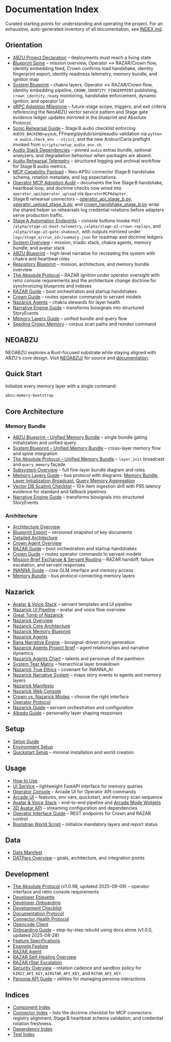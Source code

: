 # Documentation Index

Curated starting points for understanding and operating the project. For an exhaustive, auto-generated inventory of all documentation, see [INDEX.md](INDEX.md).

## Orientation
- [ABZU Project Declaration](project_mission_vision.md) – deployments must reach a living state
- [Blueprint Spine](blueprint_spine.md) – mission overview, Operator ↔ RAZAR/Crown flow, identity embedding feed, Crown confirms load handshake, identity fingerprint export, identity readiness telemetry, memory bundle, and ignition map
- [System Blueprint](system_blueprint.md) – chakra layers, Operator ↔ RAZAR/Crown flow, identity embedding pipeline, `CROWN_IDENTITY_FINGERPRINT` publishing, `crown_identity_ready` monitoring, handshake enforcement, dynamic ignition, and operator UI
- [gRPC Adoption Milestone](roadmap.md#future-stage--grpc-adoption-milestone) – future-stage scope, triggers, and exit criteria referencing the NeoABZU vector service pattern and Stage gate evidence ledger updates mirrored in the blueprint and Absolute Protocol.
- [Sonic Rehearsal Guide](runbooks/sonic_rehearsal_guide.md) – Stage B audio checklist enforcing `AUDIO_BACKEND=pydub`, FFmpeg/pydub/simpleaudio validation via `python -m audio.check_env --strict`, and the new Ardour/Carla preflight invoked from `scripts/setup_audio_env.sh`.
- [Audio Stack Dependencies](audio_stack.md) – pinned `audio` extras bundle, optional analyzers, and degradation behaviour when packages are absent.
- [Audio Rehearsal Telemetry](monitoring/audio_rehearsal_telemetry.md) – structured logging and archival workflow for Stage B audio metrics.
- [MCP Capability Payload](connectors/mcp_capability_payload.md) – Neo‑APSU connector Stage B handshake schema, rotation metadata, and log expectations.
- [Operator MCP Adoption Audit](connectors/operator_mcp_audit.md) – documents the live Stage B handshake, heartbeat loop, and doctrine checks now wired into `operator_api`/`operator_upload` via `OperatorMCPAdapter`.
- Stage B rehearsal connectors – [operator_api_stage_b.py](../connectors/operator_api_stage_b.py), [operator_upload_stage_b.py](../connectors/operator_upload_stage_b.py), and [crown_handshake_stage_b.py](../connectors/crown_handshake_stage_b.py) wrap the shared helper so rehearsals log credential rotations before adapters serve production traffic.
- [Stage A Automation Endpoints](roadmap.md#stage-a--alpha-gate-confidence) – console buttons invoke `POST /alpha/stage-a1-boot-telemetry`, `/alpha/stage-a2-crown-replays`, and `/alpha/stage-a3-gate-shakeout`, with outputs mirrored under `logs/stage_a/<run_id>/summary.json` for roadmap and doctrine ledgers.
- [System Overview](system_overview.md) – mission, triadic stack, chakra agents, memory bundle, and avatar stack
- [ABZU Blueprint](ABZU_blueprint.md) – high-level narrative for recreating the system with chakra and heartbeat roles
- [Repository Blueprint](repository_blueprint.md) – mission, architecture, and memory bundle overview
- [The Absolute Protocol](The_Absolute_Protocol.md) – RAZAR ignition under operator oversight with retro console requirements and the architecture change doctrine for synchronizing blueprints and indexes
- [RAZAR Guide](RAZAR_GUIDE.md) – boot orchestration and startup handshakes
- [Crown Guide](Crown_GUIDE.md) – routes operator commands to servant models
- [Nazarick Agents](nazarick_agents.md) – chakra stewards for layer health
- [Narrative Engine Guide](narrative_engine_GUIDE.md) – transforms biosignals into structured StoryEvents
- [Memory Layers Guide](memory_layers_GUIDE.md) – unified bundle and query flow
- [Seeding Crown Memory](project_overview.md#seeding-crown-memory) – corpus scan paths and reindex command

## NEOABZU
NEOABZU explores a Rust-focused substrate while staying aligned with ABZU's core design. Visit [NEOABZU/](../NEOABZU/) for source and [documentation](../NEOABZU/docs/index.md).

## Quick Start

Initialize every memory layer with a single command:

```bash
abzu-memory-bootstrap
```

## Core Architecture

### Memory Bundle
- [ABZU Blueprint – Unified Memory Bundle](ABZU_blueprint.md#unified-memory-bundle) – single bundle gating initialization and unified query
- [System Blueprint – Unified Memory Bundle](system_blueprint.md#memory-bundle) – cross-layer memory flow and spine integration
- [The Absolute Protocol – Unified Memory Bundle](The_Absolute_Protocol.md#unified-memory-bundle) – `layer_init` broadcast and `query_memory` façade
- [Subsystem Overview](ABZU_SUBSYSTEM_OVERVIEW.md#memory-bundle-layers) – full five-layer bundle diagram and roles
- [Memory Layers Guide](memory_layers_GUIDE.md) – bus protocol with diagrams: [Memory Bundle](figures/memory_bundle.mmd), [Layer Initialization Broadcast](figures/layer_init_broadcast.mmd), [Query Memory Aggregation](figures/query_memory_aggregation.mmd)
- [Vector DB Scaling Checklist](scaling/vector_db_scaling_checklist.md) – 10 k-item ingestion drill with P95 latency evidence for standard and fallback pipelines
- [Narrative Engine Guide](narrative_engine_GUIDE.md) – transforms biosignals into structured StoryEvents

### Architecture
- [Architecture Overview](architecture_overview.md)
- [Blueprint Export](BLUEPRINT_EXPORT.md) – versioned snapshot of key documents
- [Detailed Architecture](architecture.md)
- [Crown Agent Overview](CROWN_OVERVIEW.md)
- [RAZAR Guide](RAZAR_GUIDE.md) – boot orchestration and startup handshakes
- [Crown Guide](Crown_GUIDE.md) – routes operator commands to servant models
- [Mission Brief Exchange & Servant Routing](mission_brief_exchange.md) – RAZAR handoff, failure escalation, and servant responses
- [INANNA Guide](INANNA_GUIDE.md) – core GLM interface and memory access
- [Memory Bundle](memory_layers_GUIDE.md) – bus protocol connecting memory layers

## Nazarick
- [Avatar & Voice Stack](blueprint_spine.md#avatar--voice-stack) – servant templates and UI pipeline
- [Nazarick UI Pipeline](system_blueprint.md#avatar--voice-stack) – avatar and voice flow overview
- [Great Tomb of Nazarick](great_tomb_of_nazarick.md)
- [Nazarick Overview](nazarick_overview.md)
- [Nazarick Core Architecture](../agents/nazarick/nazarick_core_architecture.md)
- [Nazarick Memory Blueprint](../agents/nazarick/nazarick_memory_blueprint.md)
- [Nazarick Agents](nazarick_agents.md)
- [Bana Narrative Engine](../nazarick/agents/Bana_narrative_engine.md) – biosignal-driven story generation
- [Nazarick Agents Project Brief](../nazarick/agents/Nazarick_agents_project_brief.md) – agent relationships and narrative dynamics
- [Nazarick Agents Chart](../nazarick/agents/Nazarick_agents_chart.md) – talents and personae of the pantheon
- [System Tear Matrix](../nazarick/agents/system_tear_matrix.md) – hierarchical layer breakdown
- [Nazarick True Ethics](../nazarick/agents/Nazarick_true_ethics.md) – covenant for INANNA_AI
- [Nazarick Narrative System](nazarick_narrative_system.md) – maps story events to agents and memory layers
- [Nazarick Manifesto](nazarick_manifesto.md)
- [Nazarick Web Console](nazarick_web_console.md)
- [Crown vs. Nazarick Modes](nazarick_web_console.md#crown-vs-nazarick-modes) – choose the right interface
- [Operator Protocol](operator_protocol.md)
- [Nazarick Guide](Nazarick_GUIDE.md) – servant orchestration and configuration
- [Albedo Guide](Albedo_GUIDE.md) – personality layer shaping responses
## Setup
- [Setup Guide](setup.md)
- [Environment Setup](environment_setup.md)
- [Quickstart Setup](setup_quickstart.md) – minimal installation and world creation
## Usage
- [How to Use](how_to_use.md)
- [UI Service](ui_service.md) – lightweight FastAPI interface for memory queries
- [Operator Console](operator_console.md) – Arcade UI for Operator API commands
- [Arcade UI](arcade_ui.md) – features, env vars, quickstart, and memory scan sequence
- [Avatar & Voice Stack](avatar_pipeline.md) – end-to-end pipeline and [Arcade Mode Widgets](ui/arcade_mode.md)
- [3D Avatar API](avatar_3d_api.md) – streaming configuration and dependencies
- [Operator Interface Guide](operator_interface_GUIDE.md) – REST endpoints for Crown and RAZAR control
- [Bootstrap World Script](../scripts/bootstrap_world.py) – initialize mandatory layers and report status

## Data
- [Data Manifest](data_manifest.md)
- [DATPars Overview](datpars_overview.md) – goals, architecture, and integration points

## Development
- [The Absolute Protocol](The_Absolute_Protocol.md) (v1.0.98, updated 2025-09-09) – operator interface and retro console requirements
- [Developer Etiquette](developer_etiquette.md)
- [Developer Onboarding](developer_onboarding.md)
- [Development Checklist](development_checklist.md)
- [Documentation Protocol](documentation_protocol.md)
- [Connector Health Protocol](connector_health_protocol.md)
- [Opencode Client](opencode_client.md)
- [Onboarding Guide](onboarding_guide.md) – step-by-step rebuild using docs alone (v1.0.0, updated 2025-08-28)
- [Feature Specifications](features/README.md)
- [Example Feature](features/example_feature.md)
- [RAZAR Agent](RAZAR_AGENT.md)
- [RAZAR Self-Healing Overview](RAZAR_AGENT.md#self-healing-overview)
- [RAZAR rStar Escalation](RAZAR_AGENT.md#rstar-escalation)
- [Security Overview](SECURITY.md#remote-agent-credentials) – rotation cadence
  and sandbox policy for `KIMI2_API_KEY`, `AIRSTAR_API_KEY`, and
  `RSTAR_API_KEY`.
- [Persona API Guide](persona_api_guide.md) – utilities for managing persona interactions

## Indices
- [Component Index](component_index.md)
- [Connector Index](connectors/CONNECTOR_INDEX.md) – lists the doctrine checklist
  for MCP connectors: registry alignment, Stage B heartbeat schema validation,
  and credential rotation freshness.
- [Dependency Index](dependency_index.md)
- [Test Index](test_index.md)
